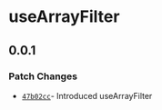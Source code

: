 # useArrayFilter

## 0.0.1

### Patch Changes

- [`47b02cc`](https://github.com/changeelog/react-hooks/commit/47b02cc0a1472a6515421ff0dc1eea007bccc564)- Introduced useArrayFilter
